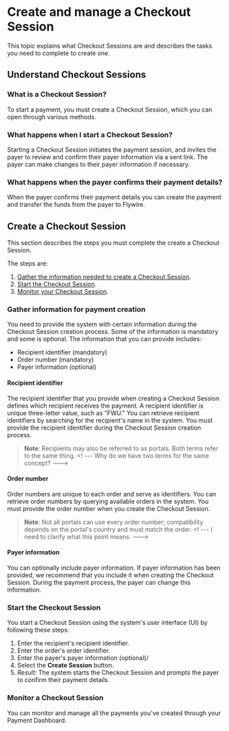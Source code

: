# Create and manage a Checkout Session

This topic explains what Checkout Sessions are and describes the tasks you need to complete to create one.

## Understand Checkout Sessions

### What is a Checkout Session?
To start a payment, you must create a Checkout Session, which you can open through various methods. 

### What happens when I start a Checkout Session?
Starting a Checkout Session initiates the payment session, and invites the payer to review and confirm their payer information via a sent link. The payer can make changes to their payer information if necessary.

### What happens when the payer confirms their payment details?

When the payer confirms their payment details you can create the payment and transfer the funds from the payer to Flywire.

## Create a Checkout Session

This section describes the steps you must complete the create a Checkout Session. 

The steps are:

1. [Gather the information needed to create a Checkout Session](#gather-information-for-payment-creation).
1. [Start the Checkout Session](#start-the-checkout-session). 
1. [Monitor your Checkout Session](#monitor-a-checkout-session).


### Gather information for payment creation

You need to provide the system with certain information during the Checkout Session creation process. Some of the information is mandatory and some is optional. The information that you can provide includes:

- Recipient identifier (mandatory)
- Order number (mandatory)
- Payer information (optional)

#### Recipient identifier

The recipient identifier that you provide when creating a Checkout Session defines which  recipient receives the payment. A recipient identifier is unique three-letter value, such as "FWU." You can retrieve recipient identifiers by searching for the recipient's name in the system. You must provide the recipient identifier during the Checkout Session creation process.

> **Note**: Recipients may also be referred to as portals. Both terms refer to the same thing. <! --- Why do we have two terms for the same concept? --->

#### Order number

Order numbers are unique to each order and serve as identifiers. You can retrieve order numbers by querying available orders in the system. You must provide the order number when you create the Checkout Session.

> **Note**: Not all portals can use every order number; compatibility depends on the portal's country and must match the order. <! --- I need to clarify what this point means. --->
#### Payer information

You can optionally include payer information. If payer information has been provided, we recommend that you include it when creating the Checkout Session. During the payment process, the payer can change this information.

### Start the Checkout Session

You start a Checkout Session using the system's user interface (UI) by following these steps:

1. Enter the recipient's recipient identifier.
1. Enter the order's order identifier.
1. Enter the payer's payer information (optional)/
1. Select the **Create Session** button.
1. *Result*: The system starts the Checkout Session and prompts the payer to confirm their payment details.

### Monitor a Checkout Session 

You can monitor and manage all the payments you've created through your Payment Dashboard.